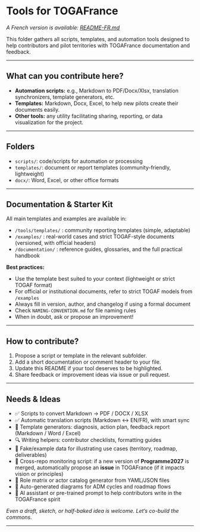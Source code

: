 # Tools for TOGAFrance

_A French version is available: [README-FR.md](./README-FR.md)_

This folder gathers all scripts, templates, and automation tools designed to help contributors and pilot territories with TOGAFrance documentation and feedback.

---

## What can you contribute here?

- **Automation scripts:** e.g., Markdown to PDF/Docx/Xlsx, translation synchronizers, template generators, etc.
- **Templates:** Markdown, Docx, Excel, to help new pilots create their documents easily.
- **Other tools:** any utility facilitating sharing, reporting, or data visualization for the project.

---

## Folders

- `scripts/`: code/scripts for automation or processing
- `templates/`: document or report templates (community-friendly, lightweight)
- `docx/`: Word, Excel, or other office formats

---

## Documentation & Starter Kit

All main templates and examples are available in:

- `/tools/templates/` : community reporting templates (simple, adaptable)
- `/examples/` : real-world cases and strict TOGAF-style documents (versioned, with official headers)
- `/documentation/` : reference guides, glossaries, and the full practical handbook

**Best practices:**
- Use the template best suited to your context (lightweight or strict TOGAF format)
- For official or institutional documents, refer to strict TOGAF models from `/examples`
- Always fill in version, author, and changelog if using a formal document
- Check `NAMING-CONVENTION.md` for file naming rules
- When in doubt, ask or propose an improvement!

---

## How to contribute?

1. Propose a script or template in the relevant subfolder.
2. Add a short documentation or comment header to your file.
3. Update this README if your tool deserves to be highlighted.
4. Share feedback or improvement ideas via issue or pull request.

---

## Needs & Ideas

- ✅ Scripts to convert Markdown → PDF / DOCX / XLSX
- ✅ Automatic translation scripts (Markdown ↔️ EN/FR), with smart sync
- 🧩 Template generators: diagnosis, action plan, feedback report (Markdown / Word / Excel)
- 🔍 Writing helpers: contributor checklists, formatting guides
- 📄 Fake/example data for illustrating use cases (territory, roadmap, deliverables)
- 🔁 Cross-repo monitoring script: if a new version of **Programme2027** is merged, automatically propose an **issue** in TOGAFrance (if it impacts vision or principles)
- 🧪 Role matrix or actor catalog generator from YAML/JSON files
- 🔗 Auto-generated diagrams for ADM cycles and roadmap flows
- 🧠 AI assistant or pre-trained prompt to help contributors write in the TOGAFrance spirit

_Even a draft, sketch, or half-baked idea is welcome. Let’s co-build the commons._


---
